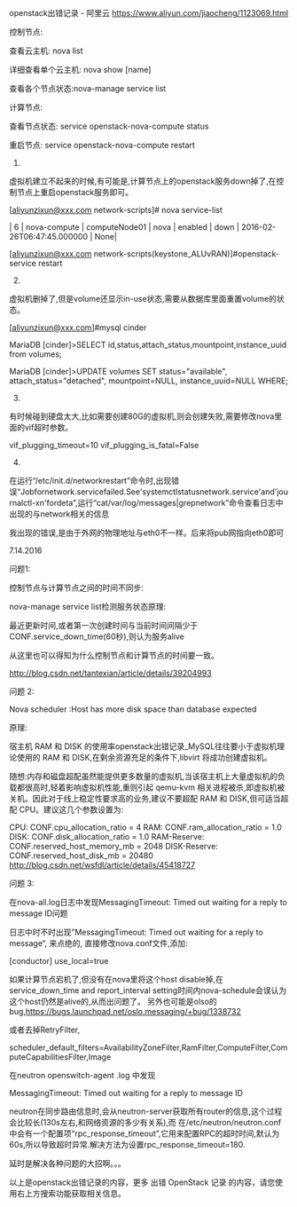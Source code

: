 openstack出错记录 - 阿里云 https://www.aliyun.com/jiaocheng/1123069.html

控制节点:


查看云主机: nova list


详细查看单个云主机: nova show [name]


查看各个节点状态:nova-manage service list



计算节点:

查看节点状态: service openstack-nova-compute status

重启节点: service openstack-nova-compute restart


1.


虚拟机建立不起来的时候,有可能是,计算节点上的openstack服务down掉了,在控制节点上重启openstack服务即可。


[aliyunzixun@xxx.com network-scripts]# nova service-list


| 6 | nova-compute | computeNode01 | nova | enabled | down | 2016-02-26T06:47:45.000000 | None|


[aliyunzixun@xxx.com network-scripts(keystone_ALUvRAN)]#openstack-service restart


2.


虚拟机删掉了,但是volume还显示in-use状态,需要从数据库里面重置volume的状态。


[aliyunzixun@xxx.com]#mysql cinder


MariaDB [cinder]>SELECT id,status,attach_status,mountpoint,instance_uuid from volumes;


MariaDB [cinder]>UPDATE volumes SET status="available", attach_status="detached", mountpoint=NULL, instance_uuid=NULL WHERE;


3.


有时候碰到硬盘太大,比如需要创建80G的虚拟机,则会创建失败,需要修改nova里面的vif超时参数。

vif_plugging_timeout=10
vif_plugging_is_fatal=False

4.


在运行“/etc/init.d/networkrestart”命令时,出现错误“Jobfornetwork.servicefailed.See'systemctlstatusnetwork.service'and'journalctl-xn'fordeta”,运行“cat/var/log/messages|grepnetwork”命令查看日志中出现的与network相关的信息

我出现的错误,是由于外网的物理地址与eth0不一样。后来将pub网指向eth0即可

7.14.2016


问题1:


控制节点与计算节点之间的时间不同步:


nova-manage service list检测服务状态原理:


最近更新时间,或者第一次创建时间与当前时间间隔少于CONF.service_down_time(60秒),则认为服务alive


从这里也可以得知为什么控制节点和计算节点的时间要一致。


http://blog.csdn.net/tantexian/article/details/39204993


问题 2:


Nova scheduler :Host has more disk space than database expected


原理:


宿主机 RAM 和 DISK 的使用率openstack出错记录_MySQL往往要小于虚拟机理论使用的 RAM 和 DISK,在剩余资源充足的条件下,libvirt 将成功创建虚拟机。


随想:内存和磁盘超配虽然能提供更多数量的虚拟机,当该宿主机上大量虚拟机的负载都很高时,轻着影响虚拟机性能,重则引起 qemu-kvm 相关进程被杀,即虚拟机被关机。因此对于线上稳定性要求高的业务,建议不要超配 RAM 和 DISK,但可适当超配 CPU。建议这几个参数设置为:

CPU: CONF.cpu_allocation_ratio = 4 
RAM: CONF.ram_allocation_ratio = 1.0 
DISK: CONF.disk_allocation_ratio = 1.0 
RAM-Reserve: CONF.reserved_host_memory_mb = 2048 
DISK-Reserve: CONF.reserved_host_disk_mb = 20480
http://blog.csdn.net/wsfdl/article/details/45418727


问题 3:


在nova-all.log日志中发现MessagingTimeout: Timed out waiting for a reply to message ID问题


日志中时不时出现”MessagingTimeout: Timed out waiting for a reply to message“, 来点绝的, 直接修改nova.conf文件,添加:


[conductor] use_local=true


如果计算节点宕机了,但没有在nova里将这个host disable掉,在service_down_time and report_interval setting时间内nova-schedule会误认为这个host仍然是alive的,从而出问题了。 另外也可能是olso的bug,https://bugs.launchpad.net/oslo.messaging/+bug/1338732


或者去掉RetryFilter,


scheduler_default_filters=AvailabilityZoneFilter,RamFilter,ComputeFilter,ComputeCapabilitiesFilter,Image


在neutron openswitch-agent .log 中发现



MessagingTimeout: Timed out waiting for a reply to message ID


neutron在同步路由信息时,会从neutron-server获取所有router的信息,这个过程会比较长(130s左右,和网络资源的多少有关系),而 在/etc/neutron/neutron.conf中会有一个配置项“rpc_response_timeout”,它用来配置RPC的超时时间,默认为60s,所以导致超时异常.解决方法为设置rpc_response_timeout=180.


延时是解决各种问题的大招啊。。。


以上是openstack出错记录的内容，更多 出错 OpenStack 记录 的内容，请您使用右上方搜索功能获取相关信息。